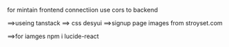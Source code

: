 for mintain frontend connectiion use cors to backend 

==>useing tanstack 
==> css desyui
==>signup page images from stroyset.com

==>for iamges npm i lucide-react